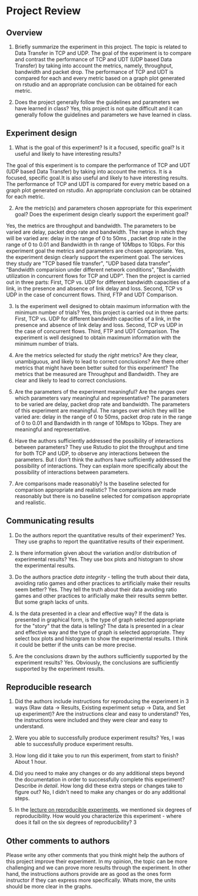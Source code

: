 
Project Review
=====================================================

## Overview

1) Briefly summarize the experiment in this project.
The topic is related to Data Transfer in TCP and UDP. The goal of the experiment
is to compare and contrast the performance of TCP and UDT (UDP based Data Transfer)
by taking into account the metrics, namely, throughput, bandwidth and packet drop.
The performance of TCP and UDT is compared for each and every metric based on a graph
plot generated on rstudio and an appropriate conclusion can be obtained for each metric.

2) Does the project generally follow the guidelines and parameters we have
learned in class?
Yes, this project is not quite difficult and it can generally follow the guidelines
and parameters we have learned in class.  

## Experiment design

1) What is the goal of this experiment? Is it a focused, specific goal?
Is it useful and likely to have interesting results?

The goal of this experiment is to compare the performance of TCP and UDT
(UDP based Data Transfer) by taking into account the metrics.
It is a focused, specific goal.It is also useful and likely to have interesting
results. The performance of TCP and UDT is compared for every metric based
on a graph plot generated on rstudio. An appropriate conclusion can be obtained
for each metric.

2) Are the metric(s) and parameters chosen appropriate for this
experiment goal? Does the experiment design clearly support the experiment goal?

Yes, the metrics are throughput and bandwidth. The parameters to be varied are
delay, packet drop rate and bandwidth. The range in which they will be varied are:
delay in the range of 0 to 50ms , packet drop rate in the range of 0 to 0.01 and
Bandwidth in th range of 10Mbps to 1Gbps. For this experiment goal the metrics and
parameters are chosen appropriate.
Yes, the experiment design clearly support the experiment goal. The services they
study are "TCP based file transfer", "UDP based data transfer", "Bandwidth comparision
under different network conditions", "Bandwidth utilization in concurrent flows for
TCP and UDP". Then the project is carried out in three parts: First, TCP vs. UDP for
different bandwidth capacities of a link, in the presence and absence of link delay
and loss. Second, TCP vs UDP in the case of concurrent flows. Third, FTP and UDT Comparison.

3) Is the experiment well designed to obtain maximum information with the
minimum number of trials?
Yes, this project is carried out in three parts: First, TCP vs. UDP for different bandwidth
capacities of a link, in the presence and absence of link delay and loss. Second, TCP vs UDP
in the case of concurrent flows. Third, FTP and UDT Comparison. The experiment is well designed
to obtain maximum information with the minimum number of trials.

4) Are the metrics selected for study the *right* metrics? Are they clear,
unambiguous, and likely to lead to correct conclusions? Are there other
metrics that might have been better suited for this experiment?
The metrics that be measured are Throughput and Bandwidth. They are clear and likely to lead to
correct conclusions.

5) Are the parameters of the experiment meaningful? Are the ranges
over which parameters vary meaningful and representative?
The parameters to be varied are delay, packet drop rate and bandwidth. The parameters of this experiment
are meaningful.
The ranges over which they will be varied are: delay in the range of 0 to 50ms,
packet drop rate in the range of 0 to 0.01 and Bandwidth in th range of 10Mbps to 1Gbps. They are meaningful
and representative.

6) Have the authors sufficiently addressed the possibility of interactions
between parameters?
They use Rstudio to plot the throughput and time for both TCP and UDP, to observe any interactions between
the parameters. But I don't think the authors have sufficiently addressed the possibility of interactions.
They can explain more specifically about the possibility of interactions between parameters.

7) Are comparisons made reasonably? Is the baseline selected for comparison appropriate
and realistic?
The comparisions are made reasonably but there is no baseline selected for compatison appropriate and realistic.

## Communicating results


1) Do the authors report the quantitative results of their experiment?
Yes. They use graphs to report the quantitative results of their experiment.

2) Is there information given about the variation and/or distribution of
experimental results?
Yes. They use box plots and histogram to show the experimental results.

3) Do the authors practice *data integrity* - telling the truth about their data,
avoiding ratio games and other practices to artificially make their results seem better?
Yes. They tell the truth about their data avoiding ratio games and other practices to
arificially make their results semm better. But some graph lacks of units.

4) Is the data presented in a clear and effective way? If the data is presented in
graphical form, is the type of graph selected appropriate for the "story" that
the data is telling?
The data is presented in a clear and effective way and the type of graph is selected appropriate.
They select box plots and histogram to show the experimental results. I think it could be better
if the units can be more precise.

5) Are the conclusions drawn by the authors sufficiently supported by the
experiment results?
Yes. Obviously, the conclusions are sufficiently supported by the experiment results.

## Reproducible research



1) Did the authors include instructions for reproducing the experiment in 3 ways (Raw data -> Results,
Existing experiment setup -> Data, and Set up experiment)? Are the instructions clear
and easy to understand?
Yes, the instructions were included and they were clear and easy to understand.

2) Were you able to successfully produce experiment results?
Yes, I was able to successfully produce experiment results.

3) How long did it take you to run this experiment, from start to finish?
About 1 hour.

4) Did you need to make any changes or do any additional steps beyond the documentation in order to successfully complete this experiment? Describe *in detail*. How long did these extra steps or changes take to figure out?
No, I didn't need to make any changes or do any additional steps.

5) In the [lecture on reproducible experiments](http://witestlab.poly.edu/~ffund/el6383/files/Reproducible+experiments.pdf), we mentioned six degrees of reproducibility. How would you characterize this experiment - where does it fall on the six degrees of reproducibility?
3


## Other comments to authors

Please write any other comments that you think might help the authors
of this project improve their experiment.
In my opinion, the topic can be more challenging and we can prove more results through the experiment.
In other hand, the instructions authors provide are as good as the ones form instructor if they can
express more specifically. Whats more, the units should be more clear in the graphs.
